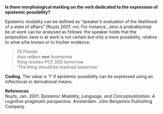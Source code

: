 **Is there morphological marking on the verb dedicated to the expression of epistemic possibility?** 

Epistemic modality can be defined as “speaker’s evaluation of the likelihood of a state of affairs” (Nuyts 2001: xv). For instance, *Jane is probably/may be at work* can be analysed as follows: the speaker holds that the proposition Jane is at work is not certain but only a mere possibility, relative to what s/he knows or to his/her evidence.

>(1) Finnish<br/>
>*Asia  ratken-**nee**  huomenna*<br/>
>thing resolev-POT.3SG tomorrow<br/>
>‘The thing should be resolved tomorrow.’ 

**Coding.** The value is '1' if epistemic possibility can be expressed using an inflectional or derivational means.

**References**<br/>
Nuyts, Jan. 2001. *Epistemic Modality, Language, and Conceptualization: A cognitive-pragmatic perspective*. Amsterdam: John Benjamins Publishing Company.
